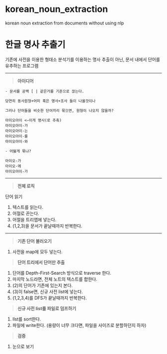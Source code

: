 # korean_noun_extraction

korean noun extraction from documents without using nlp

# 한글 명사 추출기

기존에 사전을 이용한 형태소 분석기를 이용하는 명사 추출이 아닌,
문서 내에서 단어를 유추하는 프로그램


 
---



> **아이디어**

    - 문서를 공백 [ | 같은거를 기준으로 끊는다.
     
    당연히 동사원형+어미 혹은 명사+조사 들이 나올것이나
     
    그러나 단어들을 비슷한 단어끼리 묶으면, 원형이 나오지 않을까?
     
    아이오아이 <—이게 명사(로 추축)
    아이오아이-가
    아이오아이-는
    아이오아이-를
    아이오아이-와
     
    - 어떯게 묶냐?
     
    아이오-가
    아이오-에
    아이오아이-가


 
---



> **전체 로직**

단어 읽기
1. 텍스트를 읽는다.
2. 어절로 끈는다.
3. 어절을 트리맵에 넣는다.
4. (1,2,3)을 문서가 끝날때까지 반복한다.


 
---

> **기존 단어 불러오기**

1. 사전을 map에 모두 넣는다.

> **단어 트리에서 단어만 추출**
1. 단어를 Depth-First-Search 방식으로 traverse 한다.
2. 마지막 노드라면, 전체 노트의 텍스트를 합한다.
3. (2)의 단어가 기존에 있는지 본다.
4. (3)이 false면, 신규 사전 list에 넣는다.
5. (1,2,3,4)를 DFS가 끝날때까지 반복한다.

> **신규 사전 list를 파일로 덤프하기**
1. llst를 sort한다.
2. 파일에 write한다. (용량이 너무 크다면, 파일을 사이즈로 분할하던지 하자)

> **검증**
1. 눈으로 보기
